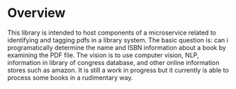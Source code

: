 # Overview
This library is intended to host components of a microservice related to identifying and tagging pdfs in a library system.
The basic question is: can i programatically determine the name and ISBN information about a book by examining the PDF file.
The vision is to use computer vision, NLP, information in library of congress database, and other online information stores such as amazon.
It is still a work in progress but it currently is able to process some books in a rudimentary way.